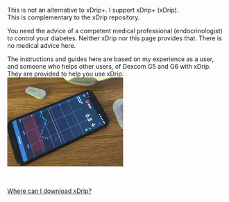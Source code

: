   
This is not an alternative to xDrip+. I support xDrip+ (xDrip).  
This is complementary to the xDrip repository.  

You need the advice of a competent medical professional (endocrinologist) to control your diabetes. Neither xDrip nor this page provides that. There is no medical advice here.  

The instructions and guides here are based on my experience as a user, and someone who helps other users, of Dexcom G5 and G6 with xDrip. They are provided to help you use xDrip.  
![](https://github.com/Navid200/xDrip/blob/master/Documentation/images/xDinaction.png?raw=true)  
  
<br/>  
  
[Where can I download xDrip?](Download-xDrip)

